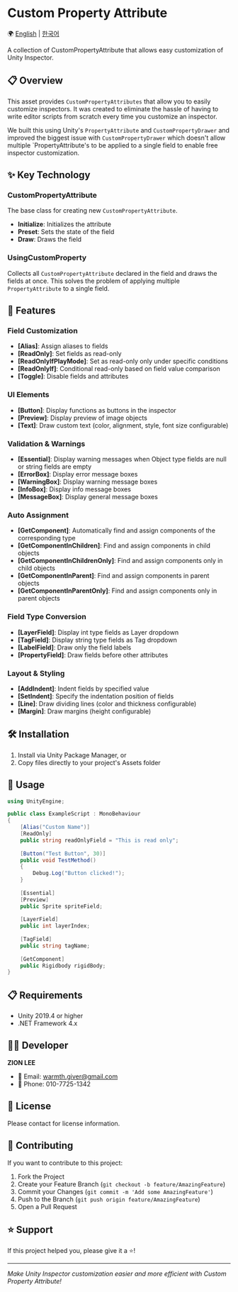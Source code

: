 # Custom Property Attribute

🌍 [English](README.md) | [한국어](README_KOR.md)

A collection of CustomPropertyAttribute that allows easy customization of Unity Inspector.

## 📋 Overview

This asset provides `CustomPropertyAttributes` that allow you to easily customize inspectors. It was created to eliminate the hassle of having to write editor scripts from scratch every time you customize an inspector.

We built this using Unity's `PropertyAttribute` and `CustomPropertyDrawer` and improved the biggest issue with `CustomPropertyDrawer` which doesn't allow multiple `PropertyAttribute's to be applied to a single field to enable free inspector customization.

## ✨ Key Technology

### CustomPropertyAttribute
The base class for creating new `CustomPropertyAttribute`.

- **Initialize**: Initializes the attribute
- **Preset**: Sets the state of the field
- **Draw**: Draws the field

### UsingCustomProperty
Collects all `CustomPropertyAttribute` declared in the field and draws the fields at once. This solves the problem of applying multiple `PropertyAttribute` to a single field.

## 🚀 Features

### Field Customization
- **[Alias]**: Assign aliases to fields
- **[ReadOnly]**: Set fields as read-only
- **[ReadOnlyIfPlayMode]**: Set as read-only only under specific conditions
- **[ReadOnlyIf]**: Conditional read-only based on field value comparison
- **[Toggle]**: Disable fields and attributes

### UI Elements
- **[Button]**: Display functions as buttons in the inspector
- **[Preview]**: Display preview of image objects
- **[Text]**: Draw custom text (color, alignment, style, font size configurable)

### Validation & Warnings
- **[Essential]**: Display warning messages when Object type fields are null or string fields are empty
- **[ErrorBox]**: Display error message boxes
- **[WarningBox]**: Display warning message boxes
- **[InfoBox]**: Display info message boxes
- **[MessageBox]**: Display general message boxes

### Auto Assignment
- **[GetComponent]**: Automatically find and assign components of the corresponding type
- **[GetComponentInChildren]**: Find and assign components in child objects
- **[GetComponentInChildrenOnly]**: Find and assign components only in child objects
- **[GetComponentInParent]**: Find and assign components in parent objects
- **[GetComponentInParentOnly]**: Find and assign components only in parent objects

### Field Type Conversion
- **[LayerField]**: Display int type fields as Layer dropdown
- **[TagField]**: Display string type fields as Tag dropdown
- **[LabelField]**: Draw only the field labels
- **[PropertyField]**: Draw fields before other attributes

### Layout & Styling
- **[AddIndent]**: Indent fields by specified value
- **[SetIndent]**: Specify the indentation position of fields
- **[Line]**: Draw dividing lines (color and thickness configurable)
- **[Margin]**: Draw margins (height configurable)

## 🛠️ Installation

1. Install via Unity Package Manager, or
2. Copy files directly to your project's Assets folder

## 📖 Usage

```csharp
using UnityEngine;

public class ExampleScript : MonoBehaviour
{
    [Alias("Custom Name")]
    [ReadOnly]
    public string readOnlyField = "This is read only";
    
    [Button("Test Button", 30)]
    public void TestMethod()
    {
        Debug.Log("Button clicked!");
    }
    
    [Essential]
    [Preview]
    public Sprite spriteField;
    
    [LayerField]
    public int layerIndex;
    
    [TagField] 
    public string tagName;
    
    [GetComponent]
    public Rigidbody rigidBody;
}
```

## 📋 Requirements

- Unity 2019.4 or higher
- .NET Framework 4.x

## 👨‍💻 Developer

**ZION LEE**
- 📧 Email: warmth.giver@gmail.com
- 📱 Phone: 010-7725-1342

## 📄 License

Please contact for license information.

## 🤝 Contributing

If you want to contribute to this project:

1. Fork the Project
2. Create your Feature Branch (`git checkout -b feature/AmazingFeature`)
3. Commit your Changes (`git commit -m 'Add some AmazingFeature'`)
4. Push to the Branch (`git push origin feature/AmazingFeature`)
5. Open a Pull Request

## ⭐ Support

If this project helped you, please give it a ⭐!

---

*Make Unity Inspector customization easier and more efficient with Custom Property Attribute!*

